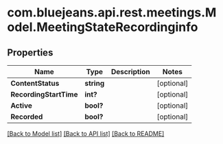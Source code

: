 # com.bluejeans.api.rest.meetings.Model.MeetingStateRecordinginfo
## Properties

Name | Type | Description | Notes
------------ | ------------- | ------------- | -------------
**ContentStatus** | **string** |  | [optional] 
**RecordingStartTime** | **int?** |  | [optional] 
**Active** | **bool?** |  | [optional] 
**Recorded** | **bool?** |  | [optional] 

[[Back to Model list]](../README.md#documentation-for-models) [[Back to API list]](../README.md#documentation-for-api-endpoints) [[Back to README]](../README.md)

